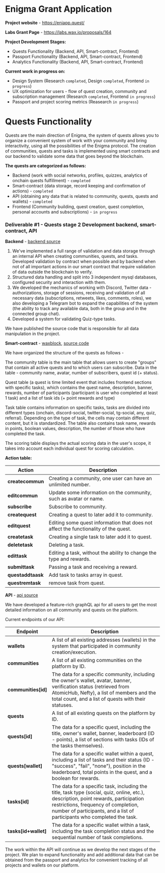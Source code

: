 Enigma Grant Application
===

**Project website** - https://eniapp.quest/

**Labs Grant Page** - https://labs.wax.io/proposals/164

**Project Development Stages:**
- Quests Functionality (Backend, API, Smart-contract, Frontend)
- Passport Functionality (Backend, API, Smart-contract, Frontend)
- Analytics Functionality (Backend, API, Smart-contract, Frontend)

**Current work in progress on:**
- Design System (Research `completed`, Design `completed`, Frontend `in progress`)
- UX optimization for users - flow of quest creation, community and subscription management (Research `completed`, Frontend `in progress`)
- Passport and project scoring metrics (Reasearch `in progress`)

# Quests Functionality

Quests are the main direction of Enigma, the system of quests allows you to organize a convenient system of work with your community and bring interactivity, using all the possibilities of the Enigma protocol. The creation of communities, quests and tasks is implemented using smart contracts and our backend to validate some data that goes beyond the blockchain.

**The quests are categorized as follows:**
- Backend (work with social networks, profiles, quizzes, analytics of onchain quests fulfillment) - `completed`
- Smart-contract (data storage, record keeping and confirmation of actions) - `completed`
- API (obtaining any data that is related to community, quests, quests and wallets) - `completed`
- Frontend (Community building, quest creation, quest completion, personal accounts and subscriptions) - `in progress`

### Deliverable #1 - Quests stage 2 Development backend, smart-contract, API

**Backend** - [backend source](https://github.com/zooqlab/enigma-backend)

1. We've implemented a full range of validation and data storage through an internal API when creating communities, quests, and tasks. Developed validation by contract when possible and by backend when not of all important actions in our smart contract that require validation of data outside the blockchain to verify.
2. Structured data handling and split into 3 independent mysql databases, configured security and interaction with them.
3. We developed the mechanics of working with Discord, Twitter data - authorizations, storage of sessions, receiving and validation of all necessary data (subscriptions, retweets, likes, comments, roles), we also developing a Telegram bot to expand the capabilities of the system (the ability to track any available data, both in the group and in the connected group chat).
4. Developed a system for validating Quiz-type tasks.

We have published the source code that is responsible for all data manipulation in the project.

**Smart-contract** - [waxblock](https://testnet.waxblock.io/account/enigmatest13), [source code](https://github.com/zooqlab/enigma-quests-contract/blob/main/quests.cpp)

We have organized the structure of the quests as follows - 

The community table is the main table that allows users to create "groups" that contain all active quests and to which users can subscribe. Data in the table - community name, avatar, number of subscribers, quest id (+ status). 

Quest table (a quest is time limited event that includes frontend sections with specific tasks), which contains the quest name, description, banner, rewards, number of participants (participant is user who completed at least 1 task) and a list of task ids (+ point rewards and type)

Task table contains information on specific tasks, tasks are divided into different types (onchain, discord-social, twitter-social, tg-social, any, quiz, referral). Depending on the type of task, the cells may contain different content, but it is standardized. The table also contains task name, rewards in points, boolean values, description, the number of those who have completed the task.

The scoring table displays the actual scoring data in the user's scope, it takes into account each individual quest for scoring calculation.

**Action table:**

| Action  | Description |
| ------------- | ------------- |
| **createсommun**  | Creating a community, one user can have an unlimited number.  |
| **editcommun**  | Update some information on the community, such as avatar or name.  |
| **subscribe**  | Subscribe to community. |
| **createquest**  | Creating a quest to later add it to community.  |
| **editquest**  | Editing some quest information that does not affect the functionality of the quest.  |
| **createtask**  | Creating a single task to later add it to quest.  |
| **deletetask**  | Deleting a task.  |
| **edittask**  | Editing a task, without the ability to change the type and rewards.  |
| **submittask**  | Passing a task and receiving a reward.  |
| **questaddtaask**  | Add task to tasks array in quest.  |
| **questremtask**  | remove task from quest.  |

**API** - [api source](https://github.com/zooqlab/enigma-api)

We have developed a feature-rich graphQL api for all users to get the most detailed information on all community and quests on the platform.

Current endpoints of our API:

| Endpoint  | Description |
| ------------- | ------------- |
| **wallets**  | A list of all existing addresses (wallets) in the system that participated in community creation/execution.  |
| **communities**  | A list of all existing communities on the platform by ID.  |
| **communities[id]**  | The data for a specific community, including the owner's wallet, avatar, banner, verification status (retrieved from AtomicHub, Nefty), a list of members and the total count, and a list of quests with their statuses.  |
| **quests**  | A list of all existing quests on the platform by ID.  |
| **quests[id]**  | The data for a specific quest, including the title, owner's wallet, banner, leaderboard (ID - points), a list of sections with tasks (IDs of the tasks themselves).  |
| **quests[wallet]**  | The data for a specific wallet within a quest, including a list of tasks and their status (ID - "success", "fail", "none"), position in the leaderboard, total points in the quest, and a boolean for rewards.  |
| **tasks[id]**  | The data for a specific task, including the title, task type (social, quiz, online, etc.), description, point rewards, participation restrictions, frequency of completion, number of participants, and a list of participants who completed the task.  |
| **tasks[id+wallet]**  | The data for a specific wallet within a task, including the task completion status and the sequential number of task completions.  |

The work within the API will continue as we develop the next stages of the project. We plan to expand functionality and add additional data that can be obtained from the passport and analytics for convenient tracking of all projects and wallets on our platform.
